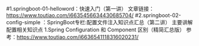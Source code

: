 #1.springboot-01-helloword：快速入门（第一讲）
文章链接： https://www.toutiao.com/i6635456634430685704/
#2.springboot-02-config-simple ：SpringBoot专栏:配置文件注入知识点汇总（第二讲）
主要讲解配置相关知识点
     1.Spring Configuration 和 Component 区别（精简汇总版）
       参考：https://www.toutiao.com/i6636541118316020231/